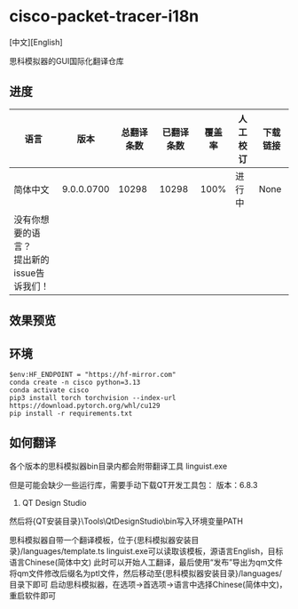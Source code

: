# cisco-packet-tracer-i18n

[中文][English]

思科模拟器的GUI国际化翻译仓库

## 进度

| 语言                                            | 版本       | 总翻译条数 | 已翻译条数 | 覆盖率 | 人工校订 | 下载链接 |
| ----------------------------------------------- | ---------- | ---------- | ---------- | ------ | -------- | -------- |
| 简体中文                                        | 9.0.0.0700 | 10298      | 10298      | 100%   | 进行中   | None     |
| 没有你想要的语言？<br />提出新的issue告诉我们！ |            |            |            |        |          |          |

## 效果预览

## 环境

```
$env:HF_ENDPOINT = "https://hf-mirror.com"
conda create -n cisco python=3.13
conda activate cisco
pip3 install torch torchvision --index-url https://download.pytorch.org/whl/cu129
pip install -r requirements.txt
```

## 如何翻译
各个版本的思科模拟器bin目录内都会附带翻译工具
linguist.exe

但是可能会缺少一些运行库，需要手动下载QT开发工具包：
版本：6.8.3
1. QT Design Studio 

然后将{QT安装目录}\Tools\QtDesignStudio\bin写入环境变量PATH

思科模拟器自带一个翻译模板，位于{思科模拟器安装目录}/languages/template.ts
linguist.exe可以读取该模板，源语言English，目标语言Chinese(简体中文)
此时可以开始人工翻译，最后使用“发布”导出为qm文件
将qm文件修改后缀名为ptl文件，然后移动至{思科模拟器安装目录}/languages/目录下即可
启动思科模拟器，在选项->首选项->语言中选择Chinese(简体中文)，重启软件即可
